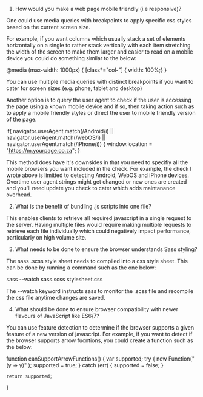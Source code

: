 1. How would you make a web page mobile friendly (i.e responsive)?

One could use media queries with breakpoints to apply specific css styles based on the current screen size.

For example, if you want columns which usually stack a set of elements horizontally on a single to rather stack vertically with each item 
stretching the width of the screen to make them larger and easier to read on a mobile device you could do something similar to the below:

@media (max-width: 1000px) 
{ 
  [class*="col-"] { width: 100%;}
}

You can use multiple media queries with distinct breakpoints if you want to cater for screen sizes (e.g. phone, tablet and desktop)

Another option is to query the user agent to check if the user is accessing the page using a known mobile device and if so, then taking 
action such as to apply a mobile friendly styles or direct the user to mobile friendly version of the page.

if( navigator.userAgent.match(/Android/i) || navigator.userAgent.match(/webOS/i) || navigator.userAgent.match(/iPhone/i))
{
    window.location = "https://m.yourpage.co.za";
}

This method does have it's downsides in that you need to specifiy all the mobile browsers you want included in the check. 
For example, the check I wrote above is limitted to detecting Android, WebOS and iPhone devices. Overtime user agent strings might get
changed or new ones are created and you'll need update you check to cater which adds maintanance overhead. 



2. What is the benefit of bundling .js scripts into one file?

This enables clients to retrieve all required javascript in a single request to the server. Having multiple files would require 
making multiple requests to retrieve each file individually which could negatively impact performance, particularly on high volume site. 



3. What needs to be done to ensure the browser understands Sass styling?

The sass .scss style sheet needs to compiled into a css style sheet. This can be done by running a command such as the one below:

sass --watch sass.scss stylesheet.css

The --watch keyword instructs sass to monitor the .scss file and recompile the css file anytime changes are saved.



4. What should be done to ensure browser compatibility with newer flavours of JavaScript like ES6/7?

You can use feature detection to determine if the browser supports a given feature of a new version of javascript. For example, 
if you want to detect if the browser supports arrow fucntions, you could create a function such as the below:

function canSupportArrowFunctions()
{
   var supported;
   try {
      new Function("(y => y)" );
      supported = true;
    }
    catch (err) {
      supported = false;
    }
    
    return supported;
}
